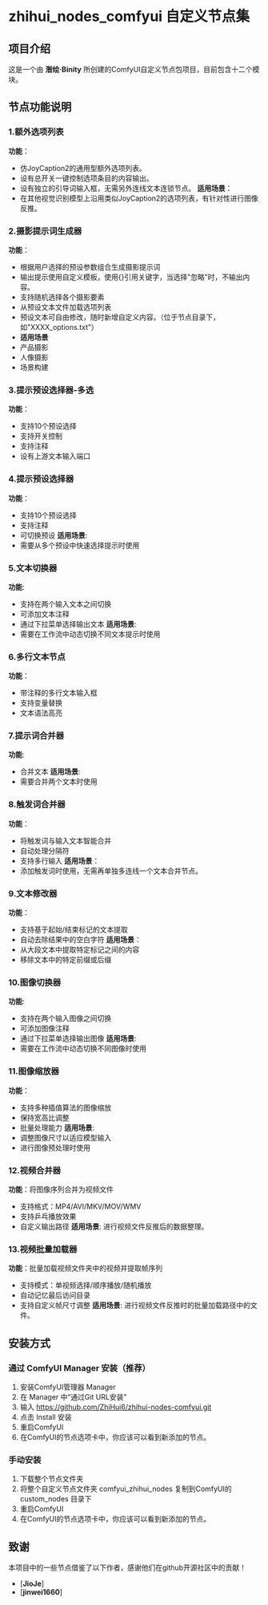 # zhihui_nodes_comfyui 自定义节点集

## 项目介绍
这是一个由 **潪绘·Binity** 所创建的ComfyUI自定义节点包项目，目前包含十二个模块。

## 节点功能说明

### 1.额外选项列表
**功能**：
- 仿JoyCaption2的通用型额外选项列表。
- 设有总开关一键控制选项条目的内容输出。
- 设有独立的引导词输入框，无需另外连线文本连锁节点。
**适用场景**：
- 在其他视觉识别模型上沿用类似JoyCaption2的选项列表，有针对性进行图像反推。

### 2.摄影提示词生成器
**功能**：
- 根据用户选择的预设参数组合生成摄影提示词
- 输出提示使用自定义模板，使用{}引用关键字，当选择"忽略"时，不输出内容。
- 支持随机选择各个摄影要素
- 从预设文本文件加载选项列表 
- 预设文本可自由修改，随时新增自定义内容。（位于节点目录下，如"XXXX_options.txt"）
- **适用场景**
- 产品摄影
- 人像摄影
- 场景构建

### 3.提示预设选择器-多选
**功能**：
- 支持10个预设选择
- 支持开关控制
- 支持注释
- 设有上游文本输入端口

### 4.提示预设选择器
**功能**：
- 支持10个预设选择
- 支持注释
- 可切换预设
**适用场景**: 
- 需要从多个预设中快速选择提示时使用

### 5.文本切换器
**功能**:
- 支持在两个输入文本之间切换
- 可添加文本注释
- 通过下拉菜单选择输出文本
**适用场景**:
- 需要在工作流中动态切换不同文本提示时使用

### 6.多行文本节点
**功能**：
- 带注释的多行文本输入框
- 支持变量替换
- 文本语法高亮

### 7.提示词合并器
**功能**: 
- 合并文本
**适用场景**: 
- 需要合并两个文本时使用

### 8.触发词合并器
**功能**：
- 将触发词与输入文本智能合并
- 自动处理分隔符
- 支持多行输入
**适用场景**：
- 添加触发词时使用，无需再单独多连线一个文本合并节点。

### 9.文本修改器
**功能**：
- 支持基于起始/结束标记的文本提取
- 自动去除结果中的空白字符
**适用场景**：
- 从大段文本中提取特定标记之间的内容
- 移除文本中的特定前缀或后缀

### 10.图像切换器
**功能**:
- 支持在两个输入图像之间切换
- 可添加图像注释
- 通过下拉菜单选择输出图像
**适用场景**:
- 需要在工作流中动态切换不同图像时使用

### 11.图像缩放器
**功能**：
- 支持多种插值算法的图像缩放
- 保持宽高比调整
- 批量处理能力
**适用场景**:
- 调整图像尺寸以适应模型输入
- 进行图像预处理时使用

### 12.视频合并器
**功能**：将图像序列合并为视频文件
- 支持格式：MP4/AVI/MKV/MOV/WMV
- 支持乒乓播放效果
- 自定义输出路径
**适用场景**:
进行视频文件反推后的数据整理。

### 13.视频批量加载器
**功能**：批量加载视频文件夹中的视频并提取帧序列
- 支持模式：单视频选择/顺序播放/随机播放
- 自动记忆最后访问目录
- 支持自定义帧尺寸调整
**适用场景**:
进行视频文件反推时的批量加载路径中的文件。

## 安装方式
### 通过 ComfyUI Manager 安装（推荐）
1. 安装ComfyUI管理器 Manager
2. 在 Manager 中“通过Git URL安装”
3. 输入 https://github.com/ZhiHui6/zhihui-nodes-comfyui.git
4. 点击 Install 安装
5. 重启ComfyUI
6. 在ComfyUI的节点选项卡中，你应该可以看到新添加的节点。

### 手动安装
1. 下载整个节点文件夹
2. 将整个自定义节点文件夹 comfyui_zhihui_nodes 复制到ComfyUI的 custom_nodes 目录下
3. 重启ComfyUI
4. 在ComfyUI的节点选项卡中，你应该可以看到新添加的节点。

## 致谢
本项目中的一些节点借鉴了以下作者，感谢他们在github开源社区中的贡献！
- [**JioJe**]
- [**jinwei1660**]